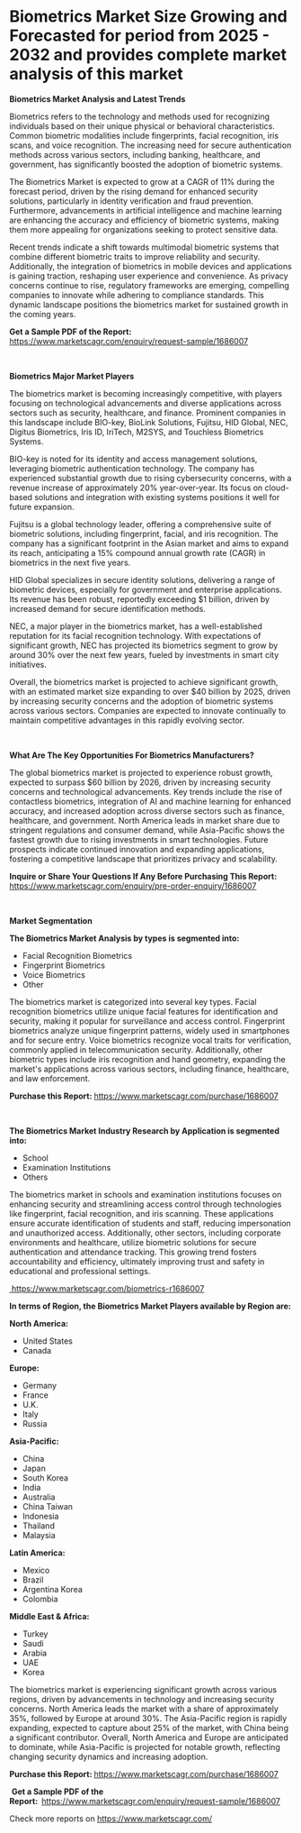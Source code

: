<p><h1>Biometrics Market Size Growing and Forecasted for period from 2025 - 2032 and provides complete market analysis of this market</h1></p><p><strong>Biometrics Market Analysis and Latest Trends</strong></p>
<p><p>Biometrics refers to the technology and methods used for recognizing individuals based on their unique physical or behavioral characteristics. Common biometric modalities include fingerprints, facial recognition, iris scans, and voice recognition. The increasing need for secure authentication methods across various sectors, including banking, healthcare, and government, has significantly boosted the adoption of biometric systems.</p><p>The Biometrics Market is expected to grow at a CAGR of 11% during the forecast period, driven by the rising demand for enhanced security solutions, particularly in identity verification and fraud prevention. Furthermore, advancements in artificial intelligence and machine learning are enhancing the accuracy and efficiency of biometric systems, making them more appealing for organizations seeking to protect sensitive data. </p><p>Recent trends indicate a shift towards multimodal biometric systems that combine different biometric traits to improve reliability and security. Additionally, the integration of biometrics in mobile devices and applications is gaining traction, reshaping user experience and convenience. As privacy concerns continue to rise, regulatory frameworks are emerging, compelling companies to innovate while adhering to compliance standards. This dynamic landscape positions the biometrics market for sustained growth in the coming years.</p></p>
<p><strong>Get a Sample PDF of the Report:&nbsp;</strong> <a href="https://www.marketscagr.com/enquiry/request-sample/1686007?utm_campaign=3351&utm_medium=2&utm_source=Github&utm_content=ia&utm_term=09032025&utm_id=biometrics">https://www.marketscagr.com/enquiry/request-sample/1686007</a></p>
<p>&nbsp;</p>
<p><strong>Biometrics Major Market Players</strong></p>
<p><p>The biometrics market is becoming increasingly competitive, with players focusing on technological advancements and diverse applications across sectors such as security, healthcare, and finance. Prominent companies in this landscape include BIO-key, BioLink Solutions, Fujitsu, HID Global, NEC, Digitus Biometrics, Iris ID, IriTech, M2SYS, and Touchless Biometrics Systems.</p><p>BIO-key is noted for its identity and access management solutions, leveraging biometric authentication technology. The company has experienced substantial growth due to rising cybersecurity concerns, with a revenue increase of approximately 20% year-over-year. Its focus on cloud-based solutions and integration with existing systems positions it well for future expansion.</p><p>Fujitsu is a global technology leader, offering a comprehensive suite of biometric solutions, including fingerprint, facial, and iris recognition. The company has a significant footprint in the Asian market and aims to expand its reach, anticipating a 15% compound annual growth rate (CAGR) in biometrics in the next five years.</p><p>HID Global specializes in secure identity solutions, delivering a range of biometric devices, especially for government and enterprise applications. Its revenue has been robust, reportedly exceeding $1 billion, driven by increased demand for secure identification methods.</p><p>NEC, a major player in the biometrics market, has a well-established reputation for its facial recognition technology. With expectations of significant growth, NEC has projected its biometrics segment to grow by around 30% over the next few years, fueled by investments in smart city initiatives.</p><p>Overall, the biometrics market is projected to achieve significant growth, with an estimated market size expanding to over $40 billion by 2025, driven by increasing security concerns and the adoption of biometric systems across various sectors. Companies are expected to innovate continually to maintain competitive advantages in this rapidly evolving sector.</p></p>
<p>&nbsp;</p>
<p><strong>What Are The Key Opportunities For Biometrics Manufacturers?</strong></p>
<p><p>The global biometrics market is projected to experience robust growth, expected to surpass $60 billion by 2026, driven by increasing security concerns and technological advancements. Key trends include the rise of contactless biometrics, integration of AI and machine learning for enhanced accuracy, and increased adoption across diverse sectors such as finance, healthcare, and government. North America leads in market share due to stringent regulations and consumer demand, while Asia-Pacific shows the fastest growth due to rising investments in smart technologies. Future prospects indicate continued innovation and expanding applications, fostering a competitive landscape that prioritizes privacy and scalability.</p></p>
<p><strong>Inquire or Share Your Questions If Any Before Purchasing This Report:</strong> <a href="https://www.marketscagr.com/enquiry/pre-order-enquiry/1686007?utm_campaign=3351&utm_medium=2&utm_source=Github&utm_content=ia&utm_term=09032025&utm_id=biometrics">https://www.marketscagr.com/enquiry/pre-order-enquiry/1686007</a></p>
<p>&nbsp;</p>
<p><strong>Market Segmentation</strong></p>
<p><strong>The Biometrics Market Analysis by types is segmented into:</strong></p>
<p><ul><li>Facial Recognition Biometrics</li><li>Fingerprint Biometrics</li><li>Voice Biometrics</li><li>Other</li></ul></p>
<p><p>The biometrics market is categorized into several key types. Facial recognition biometrics utilize unique facial features for identification and security, making it popular for surveillance and access control. Fingerprint biometrics analyze unique fingerprint patterns, widely used in smartphones and for secure entry. Voice biometrics recognize vocal traits for verification, commonly applied in telecommunication security. Additionally, other biometric types include iris recognition and hand geometry, expanding the market's applications across various sectors, including finance, healthcare, and law enforcement.</p></p>
<p><strong>Purchase this Report:&nbsp;</strong><a href="https://www.marketscagr.com/purchase/1686007?utm_campaign=3351&utm_medium=2&utm_source=Github&utm_content=ia&utm_term=09032025&utm_id=biometrics">https://www.marketscagr.com/purchase/1686007</a></p>
<p>&nbsp;</p>
<p><strong>The Biometrics Market Industry Research by Application is segmented into:</strong></p>
<p><ul><li>School</li><li>Examination Institutions</li><li>Others</li></ul></p>
<p><p>The biometrics market in schools and examination institutions focuses on enhancing security and streamlining access control through technologies like fingerprint, facial recognition, and iris scanning. These applications ensure accurate identification of students and staff, reducing impersonation and unauthorized access. Additionally, other sectors, including corporate environments and healthcare, utilize biometric solutions for secure authentication and attendance tracking. This growing trend fosters accountability and efficiency, ultimately improving trust and safety in educational and professional settings.</p></p>
<p><a href="https://www.marketscagr.com/biometrics-r1686007?utm_campaign=3351&utm_medium=2&utm_source=Github&utm_content=ia&utm_term=09032025&utm_id=biometrics">&nbsp;https://www.marketscagr.com/biometrics-r1686007</a></p>
<p><strong>In terms of Region, the Biometrics Market Players available by Region are:</strong></p>
<p>
    <p> <strong> North America: </strong>
        <ul>
            <li>United States</li>
            <li>Canada</li>
        </ul>
        </p> 
    <p> <strong> Europe: </strong>
        <ul>
            <li>Germany</li>
            <li>France</li>
            <li>U.K.</li>
            <li>Italy</li>
            <li>Russia</li>
        </ul>
        </p> 
    <p> <strong> Asia-Pacific: </strong>
        <ul>
            <li>China</li>
            <li>Japan</li>
            <li>South Korea</li>
            <li>India</li>
            <li>Australia</li>
            <li>China Taiwan</li>
            <li>Indonesia</li>
            <li>Thailand</li>
            <li>Malaysia</li>
        </ul>
        </p> 
    <p> <strong> Latin America: </strong>
        <ul>
            <li>Mexico</li>
            <li>Brazil</li>
            <li>Argentina Korea</li>
            <li>Colombia</li>
        </ul>
        </p> 
    <p> <strong> Middle East & Africa: </strong>
        <ul>
            <li>Turkey</li>
            <li>Saudi</li>
            <li>Arabia</li>
            <li>UAE</li>
            <li>Korea</li>
        </ul>
    </p>
    </p>
<p><p>The biometrics market is experiencing significant growth across various regions, driven by advancements in technology and increasing security concerns. North America leads the market with a share of approximately 35%, followed by Europe at around 30%. The Asia-Pacific region is rapidly expanding, expected to capture about 25% of the market, with China being a significant contributor. Overall, North America and Europe are anticipated to dominate, while Asia-Pacific is projected for notable growth, reflecting changing security dynamics and increasing adoption.</p></p>
<p><strong>Purchase this Report: </strong><a href="https://www.marketscagr.com/purchase/1686007?utm_campaign=3351&utm_medium=2&utm_source=Github&utm_content=ia&utm_term=09032025&utm_id=biometrics">https://www.marketscagr.com/purchase/1686007</a></p>
<p>&nbsp;<strong>Get a Sample PDF of the Report:&nbsp;&nbsp;</strong><a href="https://www.marketscagr.com/enquiry/request-sample/1686007?utm_campaign=3351&utm_medium=2&utm_source=Github&utm_content=ia&utm_term=09032025&utm_id=biometrics">https://www.marketscagr.com/enquiry/request-sample/1686007</a></p>
<p><strong></strong></p>
<p>Check more reports on <a href="https://www.marketscagr.com/?utm_campaign=3351&utm_medium=2&utm_source=Github&utm_content=ia&utm_term=09032025&utm_id=biometrics">https://www.marketscagr.com/</a></p>